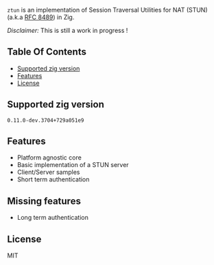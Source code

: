 `ztun` is an implementation of Session Traversal Utilities for NAT (STUN) (a.k.a [RFC 8489](https://www.rfc-editor.org/rfc/rfc8489.html)) in Zig.

*Disclaimer:* This is still a work in progress !

## Table Of Contents
- [Supported zig version](#supported-zig-version)
- [Features](#features)
- [License](#license)

## Supported zig version
`0.11.0-dev.3704+729a051e9`

## Features

* Platform agnostic core
* Basic implementation of a STUN server
* Client/Server samples
* Short term authentication

## Missing features

* Long term authentication

## License

MIT
